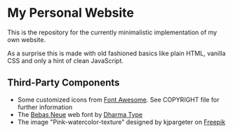 # My Personal Website

This is the repository for the currently minimalistic implementation of my own website.

As a surprise this is made with old fashioned basics like plain HTML, vanilla CSS and only a hint of clean JavaScript.

## Third-Party Components

* Some customized icons from [Font Awesome](https://fontawesome.com). See COPYRIGHT file for further information
* The [Bebas Neue](http://bebasneue.com) web font by [Dharma Type](https://dharmatype.com)
* The image "Pink-watercolor-texture" designed by kjpargeter on [Freepik](http://www.freepik.com)
